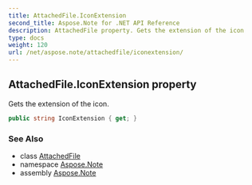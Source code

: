 ```yaml
---
title: AttachedFile.IconExtension
second_title: Aspose.Note for .NET API Reference
description: AttachedFile property. Gets the extension of the icon
type: docs
weight: 120
url: /net/aspose.note/attachedfile/iconextension/
---
```

## AttachedFile.IconExtension property

Gets the extension of the icon.

```csharp
public string IconExtension { get; }
```

### See Also

* class [AttachedFile](../)
* namespace [Aspose.Note](../../attachedfile/)
* assembly [Aspose.Note](../../../)


